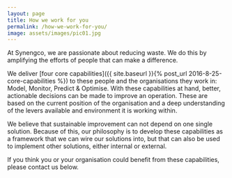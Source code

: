 ```yaml
---
layout: page
title: How we work for you
permalink: /how-we-work-for-you/
image: assets/images/pic01.jpg
---
```


At Synengco, we are passionate about reducing waste. We do this by amplifying
the efforts of people that can make a difference.

We deliver [four core capabilities]({{ site.baseurl }}{% post_url 2016-8-25-core-capabilities %})
to these people and the organisations they work in: Model, Monitor, Predict &
Optimise. With these capabilities at hand, better, actionable decisions can be
made to improve an operation. These are based on the current position of the
organisation and a deep understanding of the levers available and environment it
is working within.

We believe that sustainable improvement can not depend on one single solution.
Because of this, our philosophy is to develop these capabilities as a framework
that we can wire our solutions into, but that can also be used to implement
other solutions, either internal or external.

If you think you or your organisation could benefit from these capabilities,
please contact us below.
